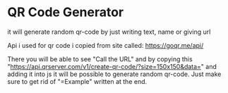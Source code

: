 # QR Code Generator
 it will generate random qr-code by just writing text, name or giving url

 Api i used for qr code i copied from site called:
https://goqr.me/api/

There you will be able to see "Call the URL" and by copying this "https://api.qrserver.com/v1/create-qr-code/?size=150x150&data=" and adding it into js it will be possible to generate random qr-code. Just make sure to get rid of "=Example" written at the end.



